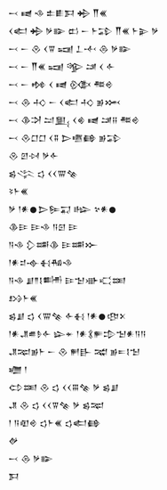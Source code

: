 <div class='block'>
<div class='line'>𒁁 𒉠 𒈾 𒉺𒀾𒁕 𒄈 𒐖𒌍</div>
<div class='line'>𒌋𒅗 𒄈 𒃻𒅔 𒆗 𒀸 𒈨𒁉 𒐖𒌍 𒈨𒉌 𒃻</div>
<div class='line'>𒁁 𒀸 𒊮 𒌋𒐊 𒍢 𒁇𒋾 𒁲 𒃻𒅔</div>
<div class='line'>𒁁 𒀸 𒐖𒌍 𒍢 𒄊 𒁼 𒌋 𒅆</div>
<div class='line'>𒁁 𒀸 𒂔 𒌋 𒉠 𒍜 𒍣𒄴</div>
<div class='line'>𒁁 𒁲 𒈧 𒀸 𒌋𒅗 𒈧 𒂊𒈲</div>
<div class='line'>𒁁 𒆠𒋫 𒁺𒅅 𒌋𒄯 𒉠 𒁼𒍝 𒍣𒄴</div>
<div class='line'>𒁁 𒊮𒆸𒆸 𒌋𒐉 𒆕𒍠𒂵 𒂊𒁉</div>
<div class='line'>𒊮 𒇻𒀴 𒃻𒅆</div>
<div class='line'>𒌗𒋞 𒌓 𒌋𒌋𒐌𒆚</div>
<div class='line'>𒂟𒈨𒌍</div>
<div class='line'>𒃻 𒁹𒀭𒊹𒆕𒌉𒍑 𒈗 𒆳𒀭𒊹</div>
<div class='line'>𒆠𒄿 𒄿𒈾 𒀀𒇉 𒄿</div>
<div class='line'>𒀀𒈾 𒁷𒌁𒆠 𒄿𒌁𒁍</div>
<div class='line'>𒁹𒀭𒄑𒉢𒈬𒄀𒈾</div>
<div class='line'>𒀀𒈾 𒋗𒈫𒋙𒌦 𒄿𒈠𒀝𒄣𒌅</div>
<div class='line'>𒋳𒈨𒌍</div>
<div class='line'>𒌗𒋗 𒌓 𒌋𒐌𒆚 𒅆𒈬 𒁹𒀭𒊹𒂦𒉽</div>
<div class='line'>𒁹𒀭𒂗𒌑𒊩𒅆 𒇽𒄬 𒁹𒀭𒃽𒊓𒄠𒈠𒀭𒀀𒀀</div>
<div class='line'>𒂗𒉈𒂊𒈨 𒀸 𒊮 𒂍𒃲 𒉋 𒂊𒋰𒋙𒈠</div>
<div class='line'>𒁾 𒁹</div>
<div class='line'>𒌌𒌅 𒊮 𒌓 𒌋𒌋𒐋𒆚 𒃻 𒌗𒋗</div>
<div class='line'>𒂗 𒊮 𒌓 𒌋𒌋𒐊𒆚 𒃻 𒌗𒉈</div>
<div class='line'>𒁹 𒀀𒊏𒄴 𒌓𒈨𒌍 𒌓𒅗𒂵</div>
<div class='line'>𒉻</div>
<div class='line'>𒁁 𒁲 𒃻𒅔</div>
<div class='line'>𒁕</div>
</div>